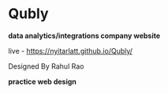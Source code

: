 # Qubly

**data analytics/integrations company website**

live - https://nyitarlatt.github.io/Qubly/

Designed By Rahul Rao

**practice web design**

